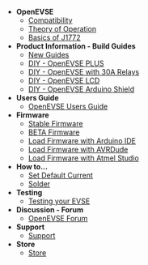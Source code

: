   * **OpenEVSE**
    * [Compatibility](OpenEVSE_Compatibility.md)
    * [Theory of Operation](theory_of_operation.md)
    * [Basics of J1772](J1772Basics.md)
  * **Product Information - Build Guides**
    * [New Guides](http://guides.openevse.com)
    * [DIY - OpenEVSE PLUS](OpenEVSE_DIY_Plus_spec.md)
    * [DIY - OpenEVSE with 30A Relays](OpenEVSE_DIY_30A.md)
    * [DIY - OpenEVSE LCD](OpenEVSE_DIY_LCD_spec.md)
    * [DIY - OpenEVSE Arduino Shield](OpenEVSE_shield_guide.md)
  * **Users Guide**
    * [OpenEVSE Users Guide](Users_Guide.md)
  * **Firmware**
    * [Stable Firmware](https://github.com/lincomatic/open_evse)
    * [BETA Firmware](https://github.com/lincomatic/open_evse/tree/development)
    * [Load Firmware with Arduino IDE](LoadingFirmware.md)
    * [Load Firmware with AVRDude](AVRDUDE.md)
    * [Load Firmware with Atmel Studio](AtmelStudio.md)
  * **How to...**
    * [Set Default Current](MaxCurrent.md)
    * [Solder](How_to_Solder.md)
  * **Testing**
    * [Testing your EVSE](EVSE_TESTING.md)
  * **Discussion - Forum**
    * [OpenEVSE Forum](http://groups.google.com/group/OpenEVSE)
  * **Support**
    * [Support](http://store.openevse.com/pages/support)
  * **Store**
    * [Store](http://store.openevse.com)





